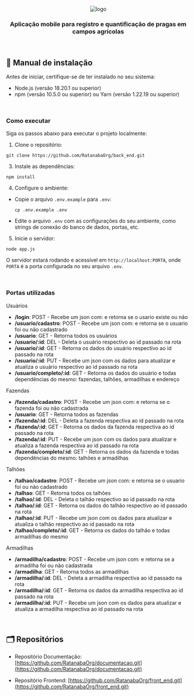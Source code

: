 <div align="center" id="menu">

![logo](https://github.com/RatanabaOrg/back_end/assets/100284976/e96da343-9303-4902-986b-a4546261f532)

<h3> Aplicação mobile para registro e quantificação de pragas em campos agrícolas </h3>

</div> 

<br>

 ## :scroll: Manual de instalação

Antes de iniciar, certifique-se de ter instalado no seu sistema:
- Node.js (versão 18.20.1 ou superior)
- npm (versão 10.5.0 ou superior) ou Yarn (versão 1.22.19 ou superior)

<br>

### Como executar

Siga os passos abaixo para executar o projeto localmente:

1. Clone o repositório:
  ```
  git clone https://github.com/RatanabaOrg/back_end.git
  ```
3. Instale as dependências:
  ```
  npm install
  ```
4. Configure o ambiente:
- Copie o arquivo `.env.example` para `.env`:
  ```
  cp .env.example .env
  ```
- Edite o arquivo `.env` com as configurações do seu ambiente, como strings de conexão do banco de dados, portas, etc.

5. Inicie o servidor:
  ```
  node app.js
  ```

O servidor estará rodando e acessível em `http://localhost:PORTA`, onde `PORTA` é a porta configurada no seu arquivo `.env`.

<br>

### Portas utilizadas

Usuários
- **/login**: POST - Recebe um json com: e retorna se o usario existe ou não
- **/usuario/cadastro**: POST - Recebe um json com: e retorna se o usuario foi ou não cadastrado
- **/usuario**: GET - Retorna todos os usuários
- **/usuario/:id**: DEL - Deleta o usuário respectivo ao id passado na rota
- **/usuario/:id**: GET - Retorna os dados do usuário respectivo ao id passado na rota
- **/usuario/:id**: PUT - Recebe um json com os dados para atualizar e atualiza o usuário respectivo ao id passado na rota
- **/usuario/completo/:id**: GET - Retorna os dados do usuário e todas dependências do mesmo: fazendas, talhões, armadilhas e endereço

Fazendas
- **/fazenda/cadastro**: POST - Recebe um json com: e retorna se o fazenda foi ou não cadastrada
- **/usuario**: GET - Retorna todos as fazendas
- **/fazenda/:id**: DEL - Deleta a fazenda respectiva ao id passado na rota
- **/fazenda/:id**: GET - Retorna os dados da fazenda respectiva ao id passado na rota
- **/fazenda/:id**: PUT - Recebe um json com os dados para atualizar e atualiza a fazenda respectiva ao id passado na rota
- **/fazenda/completo/:id**: GET - Retorna os dados da fazenda e todas dependências do mesmo: talhões e armadilhas

Talhões
- **/talhao/cadastro**: POST - Recebe um json com: e retorna se o usuario foi ou não cadastrado
- **/talhao**: GET - Retorna todos os talhões
- **/talhao/:id**: DEL - Deleta o talhão respectivo ao id passado na rota
- **/talhao/:id**: GET - Retorna os dados do talhão respectivo ao id passado na rota
- **/talhao/:id**: PUT - Recebe um json com os dados para atualizar e atualiza o talhão respectivo ao id passado na rota
- **/talhao/completo/:id**: GET - Retorna os dados do talhão e todas armadilhas do mesmo

Armadilhas
- **/armadilha/cadastro**: POST - Recebe um json com: e retorna se a armadilha foi ou não cadastrada
- **/armadilha**: GET - Retorna todos as armadilhas
- **/armadilha/:id**: DEL - Deleta a armadilha respectiva ao id passado na rota
- **/armadilha/:id**: GET - Retorna os dados da armadilha respectiva ao id passado na rota
- **/armadilha/:id**: PUT - Recebe um json com os dados para atualizar e atualiza a armadilha respectiva ao id passado na rota

<br>

<h2> 🗂 Repositórios </h2>

- Repositório Documentação: [https://github.com/RatanabaOrg/documentacao.git](https://github.com/RatanabaOrg/documentacao.git)

- Repositório Frontend: [https://github.com/RatanabaOrg/front_end.git](https://github.com/RatanabaOrg/front_end.git)

<br>
